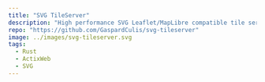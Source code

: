 ```yaml
---
title: "SVG TileServer"
description: "High performance SVG Leaflet/MapLibre compatible tile server"
repo: "https://github.com/GaspardCulis/svg-tileserver"
image: ../images/svg-tileserver.svg
tags:
  - Rust
  - ActixWeb
  - SVG
---
```

